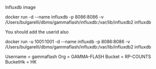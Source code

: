 Influxdb image

docker run -d --name influxdb -p 8086:8086 -v /Users/bulgarelli/dbms/gammaflash/influxdb:/var/lib/influxdb2 influxdb

You should add the userid also

docker run -u 1001:1001 -d --name influxdb -p 8086:8086 -v /Users/bulgarelli/dbms/gammaflash/influxdb:/var/lib/influxdb2 influxdb

Username = gammaflash
Org = GAMMA-FLASH
Bucket = RP-COUNTS
BucketHk = HK 

